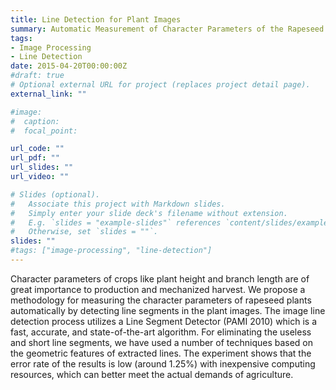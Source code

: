 ```yaml
---
title: Line Detection for Plant Images
summary: Automatic Measurement of Character Parameters of the Rapeseed Plant via Image Line Detection
tags:
- Image Processing
- Line Detection
date: 2015-04-20T00:00:00Z
#draft: true
# Optional external URL for project (replaces project detail page).
external_link: ""

#image:
#  caption:
#  focal_point:

url_code: ""
url_pdf: ""
url_slides: ""
url_video: ""

# Slides (optional).
#   Associate this project with Markdown slides.
#   Simply enter your slide deck's filename without extension.
#   E.g. `slides = "example-slides"` references `content/slides/example-slides.md`.
#   Otherwise, set `slides = ""`.
slides: ""
#tags: ["image-processing", "line-detection"]
---
```

Character parameters of crops like plant height and branch length are of great importance to production and mechanized harvest. We propose a methodology for measuring the character parameters of rapeseed plants automatically by detecting line segments in the plant images. The image line detection process utilizes a Line Segment Detector (PAMI 2010) which is a fast, accurate, and state-of-the-art algorithm. For eliminating the useless and short line segments, we have used a number of techniques based on the geometric features of extracted lines. The experiment shows that the error rate of the results is low (around 1.25%) with inexpensive computing resources, which can better meet the actual demands of agriculture.